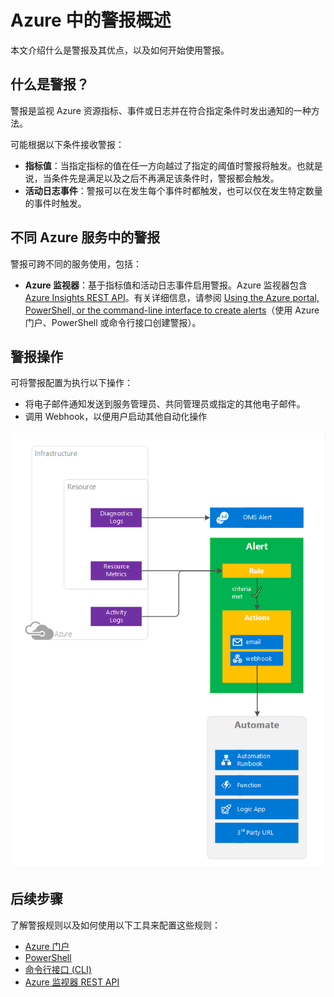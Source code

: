 <properties
	pageTitle="Azure 中的警报概述 | Azure"
	description="使用警报可以监视 Azure 资源指标、事件或日志，并在符合指定的条件时接收通知。"
	authors="rboucher"
	manager=""
	editor=""
	services="monitoring-and-diagnostics"
	documentationCenter="monitoring-and-diagnostics"/>

<tags
	ms.service="monitoring-and-diagnostics"
	ms.workload="na"
	ms.tgt_pltfrm="na"
	ms.devlang="na"
	ms.topic="article"
	ms.date="09/24/2016"
	wacn.date="11/14/2016"
	ms.author="robb"/>


# Azure 中的警报概述


本文介绍什么是警报及其优点，以及如何开始使用警报。

## 什么是警报？
警报是监视 Azure 资源指标、事件或日志并在符合指定条件时发出通知的一种方法。

可能根据以下条件接收警报：

- **指标值**：当指定指标的值在任一方向越过了指定的阈值时警报将触发。也就是说，当条件先是满足以及之后不再满足该条件时，警报都会触发。
- **活动日志事件**：警报可以在发生每个事件时都触发，也可以仅在发生特定数量的事件时触发。

## 不同 Azure 服务中的警报

警报可跨不同的服务使用，包括：

- **Azure 监视器**：基于指标值和活动日志事件启用警报。Azure 监视器包含 [Azure Insights REST API](https://msdn.microsoft.com/zh-cn/library/dn931943.aspx)。有关详细信息，请参阅 [Using the Azure portal, PowerShell, or the command-line interface to create alerts](/documentation/articles/insights-alerts-portal/)（使用 Azure 门户、PowerShell 或命令行接口创建警报）。

## 警报操作
可将警报配置为执行以下操作：

- 将电子邮件通知发送到服务管理员、共同管理员或指定的其他电子邮件。
- 调用 Webhook，以便用户启动其他自动化操作

 ![警报介绍](./media/monitoring-overview-alerts/AlertsOverviewResource3.png)  



## 后续步骤

了解警报规则以及如何使用以下工具来配置这些规则：

- [Azure 门户](/documentation/articles/insights-alerts-portal/)
- [PowerShell](/documentation/articles/insights-alerts-powershell/)
- [命令行接口 (CLI)](/documentation/articles/insights-alerts-command-line-interface/)
- [Azure 监视器 REST API](https://msdn.microsoft.com/zh-cn/library/azure/dn931945.aspx)

<!---HONumber=Mooncake_1107_2016-->